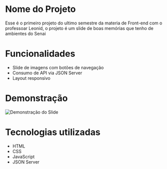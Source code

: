 # Nome do Projeto

Esse é o primeiro projeto do ultimo semestre da materia de Front-end com o professoar Leonid, o projeto é um slide de boas memórias que tenho de ambientes do Senai

# Funcionalidades

- Slide de imagens com botões de navegação
- Consumo de API via JSON Server
- Layout responsivo

# Demonstração

![Demonstração do Slide](https://i.postimg.cc/pLScFZnf/projetodosslides.jpg)

# Tecnologias utilizadas

- HTML
- CSS
- JavaScript
- JSON Server

